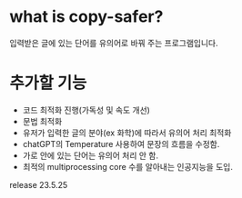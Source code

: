 # what is copy-safer?
 입력받은 글에 있는 단어를 유의어로 바꿔 주는 프로그램입니다.


 # 추가할 기능
 - 코드 최적화 진행(가독성 및 속도 개선)
 - 문법 최적화
 - 유저가 입력한 글의 분야(ex 화학)에 따라서 유의어 처리 최적화
 - chatGPT의 Temperature 사용하여 문장의 흐름을 수정함.
 - 가로 안에 있는 단어는 유의어 처리 안 함.
 - 최적의 multiprocessing core 수를 알아내는 인공지능을 도입.

 release 23.5.25
